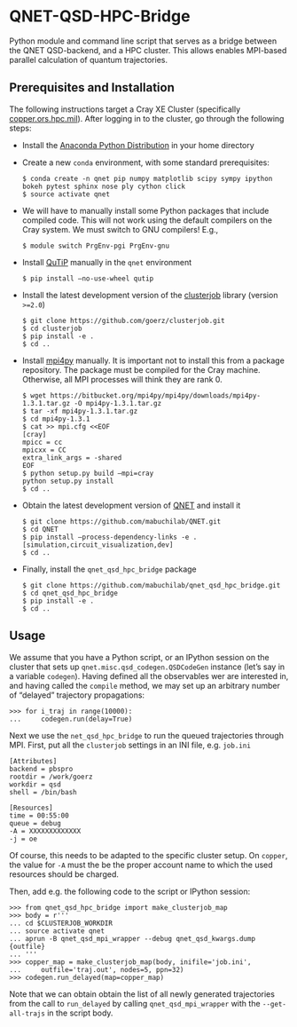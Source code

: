 # QNET-QSD-HPC-Bridge #

Python module and command line script that serves as a bridge between the QNET
QSD-backend, and a HPC cluster. This allows enables MPI-based parallel
calculation of quantum trajectories.

## Prerequisites and Installation ##

The following instructions target a Cray XE Cluster (specifically
[copper.ors.hpc.mil][Copper]). After logging in to the cluster, go through the
following steps:

*   Install the [Anaconda Python Distribution][Anaconda] in your home directory

*   Create a new `conda` environment, with some standard prerequisites:

        $ conda create -n qnet pip numpy matplotlib scipy sympy ipython bokeh pytest sphinx nose ply cython click
        $ source activate qnet

*   We will have to manually install some Python packages that include compiled
    code. This will not work using the default compilers on the Cray system. We
    must switch to GNU compilers! E.g.,

        $ module switch PrgEnv-pgi PrgEnv-gnu

*   Install [QuTiP][] manually in the `qnet` environment

        $ pip install –no-use-wheel qutip

*   Install the latest development version of the [clusterjob][] library (version `>=2.0`)

        $ git clone https://github.com/goerz/clusterjob.git
        $ cd clusterjob
        $ pip install -e .
        $ cd ..

*   Install [mpi4py][] manually. It is important not to install this from a
    package repository. The package must be compiled for the Cray machine.
    Otherwise, all MPI processes will think they are rank 0.

        $ wget https://bitbucket.org/mpi4py/mpi4py/downloads/mpi4py-1.3.1.tar.gz -O mpi4py-1.3.1.tar.gz
        $ tar -xf mpi4py-1.3.1.tar.gz
        $ cd mpi4py-1.3.1
        $ cat >> mpi.cfg <<EOF
        [cray]
        mpicc = cc
        mpicxx = CC
        extra_link_args = -shared
        EOF
        $ python setup.py build –mpi=cray
        python setup.py install
        $ cd ..

*   Obtain the latest development version of [QNET][] and install it

        $ git clone https://github.com/mabuchilab/QNET.git
        $ cd QNET
        $ pip install –process-dependency-links -e .[simulation,circuit_visualization,dev]
        $ cd ..

*   Finally, install the `qnet_qsd_hpc_bridge` package

        $ git clone https://github.com/mabuchilab/qnet_qsd_hpc_bridge.git
        $ cd qnet_qsd_hpc_bridge
        $ pip install -e .
        $ cd ..

## Usage ##

We assume that you have a Python script, or an IPython session on the cluster
that sets up `qnet.misc.qsd_codegen.QSDCodeGen` instance (let’s say in a
variable `codegen`).  Having defined all the observables wer are interested in,
and having called the `compile` method, we may set up an arbitrary number of
“delayed” trajectory propagations:

    >>> for i_traj in range(10000):
    ...     codegen.run(delay=True)

Next we use the `net_qsd_hpc_bridge` to run the queued trajectories through MPI.
First, put all the `clusterjob` settings in an INI file, e.g. `job.ini`

    [Attributes]
    backend = pbspro
    rootdir = /work/goerz
    workdir = qsd
    shell = /bin/bash

    [Resources]
    time = 00:55:00
    queue = debug
    -A = XXXXXXXXXXXXX
    -j = oe

Of course, this needs to be adapted to the specific cluster setup. On `copper`,
the  value for `-A` must the be the proper account name to which the used
resources should be charged.

Then, add e.g. the following code to the script or IPython session:

    >>> from qnet_qsd_hpc_bridge import make_clusterjob_map
    >>> body = r'''
    ... cd $CLUSTERJOB_WORKDIR
    ... source activate qnet
    ... aprun -B qnet_qsd_mpi_wrapper --debug qnet_qsd_kwargs.dump {outfile}
    ... '''
    >>> copper_map = make_clusterjob_map(body, inifile='job.ini',
    ...     outfile='traj.out', nodes=5, ppn=32)
    >>> codegen.run_delayed(map=copper_map)

Note that we can obtain obtain the list of all newly generated trajectories from
the call to `run_delayed` by calling `qnet_qsd_mpi_wrapper` with the
`--get-all-trajs` in the script body.

[Copper]: http://www.ors.hpc.mil/docs/copperUserGuide.html
[Anaconda]: https://www.continuum.io/downloads
[QNET]: https://github.com/mabuchilab/QNET
[clusterjob]: https://clusterjob.readthedocs.org/en/latest/
[mpi4py]: https://mpi4py.readthedocs.org/en/stable/
[QuTiP]: http://qutip.org
